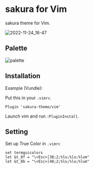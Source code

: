 # sakura for Vim

sakura theme for Vim.

![2022-11-24_16-47](https://user-images.githubusercontent.com/52068717/203727649-ccbf4c45-d6ca-49db-93bf-f665ae82b8ae.png)

## Palette
![palette](https://user-images.githubusercontent.com/52068717/204466644-1c2b2b60-6ade-40ae-83af-7c5496a88b89.png)

## Installation
Example (Vundle):   
   
Put this in your ```.vimrc```.
```
Plugin 'sakura-theme/vim'
```
Launch vim and run ```:PluginInstall```.

## Setting
Set up True Color in ```.vimrc```   
```
set termguicolors
let &t_8f = "\<Esc>[38;2;%lu;%lu;%lum"
let &t_8b = "\<Esc>[48;2;%lu;%lu;%lum"
```
